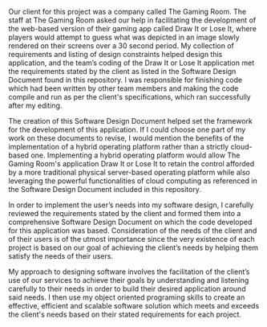 Our client for this project was a company called The Gaming Room. The staff at The Gaming Room 
asked our help in facilitating the development of the web-based version of their gaming app 
called Draw It or Lose It, where players would attempt to guess what was depicted in an image 
slowly rendered on their screens over a 30 second period.  My collection of requirements and 
listing of design constraints helped design this application, and the team’s coding of the Draw 
It or Lose It application met the requirements stated by the client as listed in the Software 
Design Document found in this repository.  I was responsible for finishing code which had been 
written by other team members and making the code compile and run as per the client's 
specifications, which ran successfully after my editing. 

The creation of this Software Design Document helped set the framework for the development of 
this application.  If I could choose one part of my work on these documents to revise, I would 
mention the benefits of the implementation of a hybrid operating platform rather than a strictly 
cloud-based one.  Implementing a hybrid operating platform would allow The Gaming Room's 
application Draw It or Lose It to retain the control afforded by a more traditional physical 
server-based operating platform while also leveraging the powerful functionalities of cloud 
computing as referenced in the Software Design Document included in this repository.   

In order to implement the user’s needs into my software design, I carefully reviewed the 
requirements stated by the client and formed them into a comprehensive Software Design Document 
on which the code developed for this application was based.  Consideration of the needs of the 
client and of their users is of the utmost importance since the very existence of each project 
is based on our goal of achieving the client’s needs by helping them satisfy the needs of their 
users.   

My approach to designing software involves the facilitation of the client’s use of our services 
to achieve their goals by understanding and listening carefully to their needs in order to build 
their desired application around said needs.  I then use my object oriented programing skills to 
create an effective, efficient and scalable software solution which meets and exceeds the 
client's needs based on their stated requirements for each project.  
